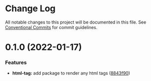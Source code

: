 # Change Log

All notable changes to this project will be documented in this file.
See [Conventional Commits](https://conventionalcommits.org) for commit guidelines.

# 0.1.0 (2022-01-17)


### Features

* **html-tag:** add package to render any html tags ([8843f90](https://github.com/orchestratora/orchestrator/commit/8843f905ad02668bf68b2bf289922db48e320e84))
